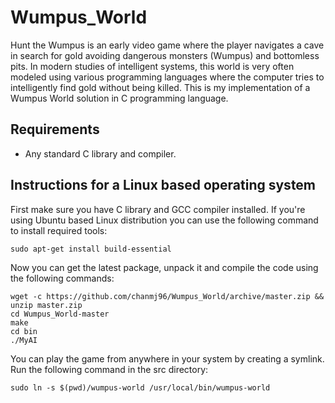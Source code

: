 Wumpus_World
==============

Hunt the Wumpus is an early video game where the player navigates a cave in search for gold avoiding dangerous monsters (Wumpus) and bottomless pits. In modern studies of intelligent systems, this world is very often modeled using various programming languages where the computer tries to intelligently find gold without being killed. This is my implementation of a Wumpus World solution in C programming language.

Requirements
------------

* Any standard C library and compiler.

Instructions for a Linux based operating system
----------------------------------------------

First make sure you have C library and GCC compiler installed. If you're using Ubuntu based Linux distribution you can use the following command to install required tools:

    sudo apt-get install build-essential

Now you can get the latest package, unpack it and compile the code using the following commands:

    wget -c https://github.com/chanmj96/Wumpus_World/archive/master.zip && unzip master.zip
    cd Wumpus_World-master
    make
    cd bin
    ./MyAI

You can play the game from anywhere in your system by creating a symlink. Run the following command in the src directory:

    sudo ln -s $(pwd)/wumpus-world /usr/local/bin/wumpus-world
  
